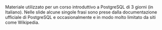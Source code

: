 Materiale utilizzato per un corso introduttivo a PostgreSQL di 3 giorni (in Italiano). 
Nelle slide alcune singole frasi sono prese dalla documentazione ufficiale di PostgreSQL e occasionalmente e in modo molto limitato da siti come Wikipedia.
